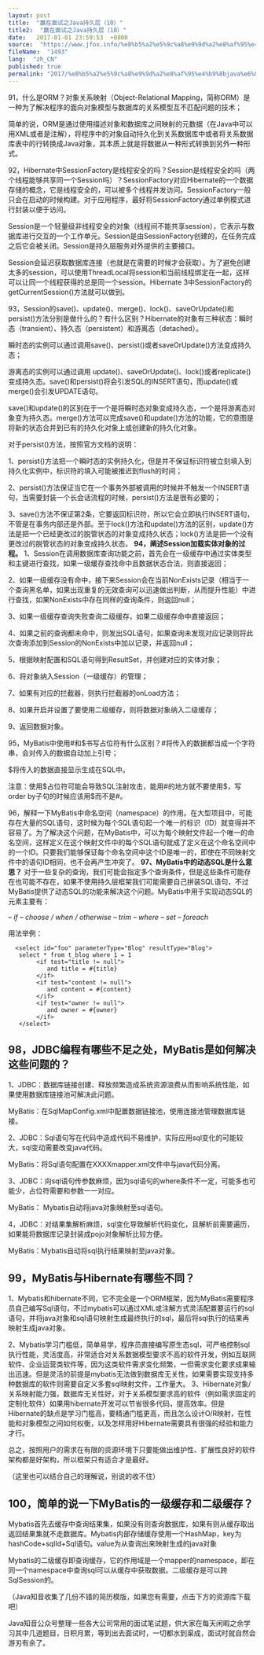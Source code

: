 ```yaml
---
layout: post
title:  "赢在面试之Java持久层（10）"
title2:  "赢在面试之Java持久层（10）"
date:   2017-01-01 23:59:53  +0800
source:  "https://www.jfox.info/%e8%b5%a2%e5%9c%a8%e9%9d%a2%e8%af%95%e4%b9%8bjava%e6%8c%81%e4%b9%85%e5%b1%8210.html"
fileName:  "1493"
lang:  "zh_CN"
published: true
permalink: "2017/%e8%b5%a2%e5%9c%a8%e9%9d%a2%e8%af%95%e4%b9%8bjava%e6%8c%81%e4%b9%85%e5%b1%8210.html"
---
```


91，什么是ORM？对象关系映射（Object-Relational Mapping，简称ORM）是一种为了解决程序的面向对象模型与数据库的关系模型互不匹配问题的技术； 

简单的说，ORM是通过使用描述对象和数据库之间映射的元数据（在Java中可以用XML或者是注解），将程序中的对象自动持久化到关系数据库中或者将关系数据库表中的行转换成Java对象，其本质上就是将数据从一种形式转换到另外一种形式。

 92，Hibernate中SessionFactory是线程安全的吗？Session是线程安全的吗（两个线程能够共享同一个Session吗）？SessionFactory对应Hibernate的一个数据存储的概念，它是线程安全的，可以被多个线程并发访问。SessionFactory一般只会在启动的时候构建。对于应用程序，最好将SessionFactory通过单例模式进行封装以便于访问。 

Session是一个轻量级非线程安全的对象（线程间不能共享session），它表示与数据库进行交互的一个工作单元。Session是由SessionFactory创建的，在任务完成之后它会被关闭。Session是持久层服务对外提供的主要接口。

Session会延迟获取数据库连接（也就是在需要的时候才会获取）。为了避免创建太多的session，可以使用ThreadLocal将session和当前线程绑定在一起，这样可以让同一个线程获得的总是同一个session。Hibernate 3中SessionFactory的getCurrentSession()方法就可以做到。

 93，Session的save()、update()、merge()、lock()、saveOrUpdate()和persist()方法分别是做什么的？有什么区别？Hibernate的对象有三种状态：瞬时态（transient）、持久态（persistent）和游离态（detached）。 

 瞬时态的实例可以通过调用save()、persist()或者saveOrUpdate()方法变成持久态； 

 游离态的实例可以通过调用 update()、saveOrUpdate()、lock()或者replicate()变成持久态。save()和persist()将会引发SQL的INSERT语句，而update()或merge()会引发UPDATE语句。 

save()和update()的区别在于一个是将瞬时态对象变成持久态，一个是将游离态对象变为持久态。merge()方法可以完成save()和update()方法的功能，它的意图是将新的状态合并到已有的持久化对象上或创建新的持久化对象。

对于persist()方法，按照官方文档的说明：

1、persist()方法把一个瞬时态的实例持久化，但是并不保证标识符被立刻填入到持久化实例中，标识符的填入可能被推迟到flush的时间；

2、persist()方法保证当它在一个事务外部被调用的时候并不触发一个INSERT语句，当需要封装一个长会话流程的时候，persist()方法是很有必要的；

3、save()方法不保证第2条，它要返回标识符，所以它会立即执行INSERT语句，不管是在事务内部还是外部。至于lock()方法和update()方法的区别，update()方法是把一个已经更改过的脱管状态的对象变成持久状态；lock()方法是把一个没有更改过的脱管状态的对象变成持久状态。
**94，阐述Session加载实体对象的过程。**
1、Session在调用数据库查询功能之前，首先会在一级缓存中通过实体类型和主键进行查找，如果一级缓存查找命中且数据状态合法，则直接返回；

2、如果一级缓存没有命中，接下来Session会在当前NonExists记录（相当于一个查询黑名单，如果出现重复的无效查询可以迅速做出判断，从而提升性能）中进行查找，如果NonExists中存在同样的查询条件，则返回null；

3、如果一级缓存查询失败查询二级缓存，如果二级缓存命中直接返回；

4、如果之前的查询都未命中，则发出SQL语句，如果查询未发现对应记录则将此次查询添加到Session的NonExists中加以记录，并返回null；

5、根据映射配置和SQL语句得到ResultSet，并创建对应的实体对象；

6、将对象纳入Session（一级缓存）的管理；

7、如果有对应的拦截器，则执行拦截器的onLoad方法；

8、如果开启并设置了要使用二级缓存，则将数据对象纳入二级缓存；

9、返回数据对象。

 95，MyBatis中使用#和$书写占位符有什么区别？#将传入的数据都当成一个字符串，会对传入的数据自动加上引号； 

$将传入的数据直接显示生成在SQL中。

注意：使用$占位符可能会导致SQL注射攻击，能用#的地方就不要使用$，写order by子句的时候应该用$而不是#。

 96，解释一下MyBatis中命名空间（namespace）的作用。在大型项目中，可能存在大量的SQL语句，这时候为每个SQL语句起一个唯一的标识（ID）就变得并不容易了。为了解决这个问题，在MyBatis中，可以为每个映射文件起一个唯一的命名空间，这样定义在这个映射文件中的每个SQL语句就成了定义在这个命名空间中的一个ID。只要我们能够保证每个命名空间中这个ID是唯一的，即使在不同映射文件中的语句ID相同，也不会再产生冲突了。 
**97、MyBatis中的动态SQL是什么意思？**
对于一些复杂的查询，我们可能会指定多个查询条件，但是这些条件可能存在也可能不存在，如果不使用持久层框架我们可能需要自己拼装SQL语句，不过MyBatis提供了动态SQL的功能来解决这个问题。MyBatis中用于实现动态SQL的元素主要有：

*– if    – choose / when / otherwise    – trim    – where    – set     – foreach*

 用法举例： 

      <select id="foo" parameterType="Blog" resultType="Blog">        
       select * from t_blog where 1 = 1
            <if test="title != null">            
               and title = #{title}
            </if>
            <if test="content != null">            
               and content = #{content}
            </if>
            <if test="owner != null">            
               and owner = #{owner}
            </if>
       </select>

##  98，JDBC编程有哪些不足之处，MyBatis是如何解决这些问题的？ 

1、JDBC：数据库链接创建、释放频繁造成系统资源浪费从而影响系统性能，如果使用数据库链接池可解决此问题。

MyBatis：在SqlMapConfig.xml中配置数据链接池，使用连接池管理数据库链接。

2、JDBC：Sql语句写在代码中造成代码不易维护，实际应用sql变化的可能较大，sql变动需要改变java代码。

MyBatis：将Sql语句配置在XXXXmapper.xml文件中与java代码分离。

3、JDBC：向sql语句传参数麻烦，因为sql语句的where条件不一定，可能多也可能少，占位符需要和参数一一对应。

MyBatis： Mybatis自动将java对象映射至sql语句。

4，JDBC：对结果集解析麻烦，sql变化导致解析代码变化，且解析前需要遍历，如果能将数据库记录封装成pojo对象解析比较方便。

MyBatis：Mybatis自动将sql执行结果映射至java对象。

##  99，MyBatis与Hibernate有哪些不同？ 

1、Mybatis和hibernate不同，它不完全是一个ORM框架，因为MyBatis需要程序员自己编写Sql语句，不过mybatis可以通过XML或注解方式灵活配置要运行的sql语句，并将java对象和sql语句映射生成最终执行的sql，最后将sql执行的结果再映射生成java对象。

2、Mybatis学习门槛低，简单易学，程序员直接编写原生态sql，可严格控制sql执行性能，灵活度高，非常适合对关系数据模型要求不高的软件开发，例如互联网软件、企业运营类软件等，因为这类软件需求变化频繁，一但需求变化要求成果输出迅速。但是灵活的前提是mybatis无法做到数据库无关性，如果需要实现支持多种数据库的软件则需要自定义多套sql映射文件，工作量大。                3、Hibernate对象/关系映射能力强，数据库无关性好，对于关系模型要求高的软件（例如需求固定的定制化软件）如果用hibernate开发可以节省很多代码，提高效率。但是Hibernate的缺点是学习门槛高，要精通门槛更高，而且怎么设计O/R映射，在性能和对象模型之间如何权衡，以及怎样用好Hibernate需要具有很强的经验和能力才行。          

总之，按照用户的需求在有限的资源环境下只要能做出维护性、扩展性良好的软件架构都是好架构，所以框架只有适合才是最好。

（这里也可以结合自己的理解说，别说的收不住）

##  100，简单的说一下MyBatis的一级缓存和二级缓存？ 

Mybatis首先去缓存中查询结果集，如果没有则查询数据库，如果有则从缓存取出返回结果集就不走数据库。Mybatis内部存储缓存使用一个HashMap，key为hashCode+sqlId+Sql语句。value为从查询出来映射生成的java对象

Mybatis的二级缓存即查询缓存，它的作用域是一个mapper的namespace，即在同一个namespace中查询sql可以从缓存中获取数据。二级缓存是可以跨SqlSession的。

（Java知音收集了几份不错的简历模版，如果您有需要，点击下方的资源库下载吧）

Java知音公众号整理一些各大公司常用的面试笔试题，供大家在每天闲暇之余学习其中几道题目，日积月累，等到出去面试时，一切都水到渠成，面试时就自然会游刃有余了。
